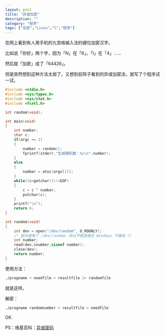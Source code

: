 ```yaml
---
layout: post
title: "异或加密"
description: ""
category: "程序"
tags: ["加密","Linux","C","程序"]
---
```



在网上看到有人用手机的九宫格输入法的键位加密汉字。

比如说「你好」两个字，因为「N」在「6」，「I」在「4」……

然后就「加密」成了「64426」。

但是突然想到这种方法太弱了，又想到前阵子看到的异或加密法，就写了个程序试一试。
<!--more-->
```c
#include <stdio.h>
#include <sys/types.h>
#include <sys/stat.h>
#include <fcntl.h>

int random(void);

int main(void)
{
    int number;
    char c;
    if(argc == 1)
    {
        number = random();
        fprintf(stderr,"生成随机数：%i\n",number);
    }
    else
    {
        number = atoi(argv[1]);
    }
    while((c=getchar())!=EOF)
    {
        c = c ^ number;
        putchar(c);
    }
    printf("\n");
    return 0;
}

int random(void)
{
    int dev = open("/dev/random", O_RDONLY);
    /* 因为使用了 /dev/random，所以不能直接在 Windows 下编译 */
    int number;
    read(dev,&number,sizeof number);
    close(dev);
    return number;
}

```

使用方法：

```sh
./progname < needfile > resultfile 2> randomfile
```
就是这样。

解密：

```sh
./progname randomnumber < resultfile > needfile
```

OK.

PS：维基百科：[异或密码](https://zh.wikipedia.org/wiki/%E5%BC%82%E6%88%96%E5%AF%86%E7%A0%81)
